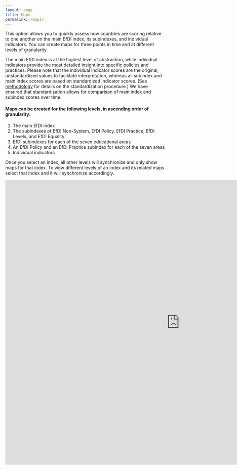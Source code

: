 ```yaml
---
layout: page
title: Maps
permalink: /maps/
---
```


This option allows you to quickly assess how countries are scoring relative to one another on the main EfDI index, its subindexes, and individual indicators. You can create maps for three points in time and at different levels of granularity.

The main EfDI index is at the highest level of abstraction, while individual indicators provide the most detailed insight into specific policies and practices. Please note that the individual indicator scores are the original, unstandardized values to facilitate interpretation, whereas all subindex and main index scores are based on standardized indicator scores. (See [methodology](https://educationfordemocracyindx.github.io/components/) for details on the standardization procedure.) We have ensured that standardization allows for comparison of main index and subindex scores over time.

#### Maps can be created for the following levels, in ascending order of granularity:

1. The main EfDI index  
2. The subindexes of EfDI Non-System, EfDI Policy, EfDI Practice, EfDI Levels, and EfDI Equality  
3. EfDI subindexes for each of the seven educational areas  
4. An EfDI Policy and an EfDI Practice subindex for each of the seven areas  
5. Individual indicators  

Once you select an index, all other levels will synchronize and only show maps for that index. To view different levels of an index and its related maps select that index and it will synchronize accordingly.

<iframe src="https://adrianaarellano.github.io/efdi_maps_test_2/" height="900" width="1100" style="border:none;"></iframe>
